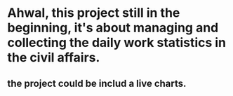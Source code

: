 # Ahwal, this project still in the beginning, it's about managing and collecting the daily work statistics in the civil affairs.
## the project could be includ a live charts.
